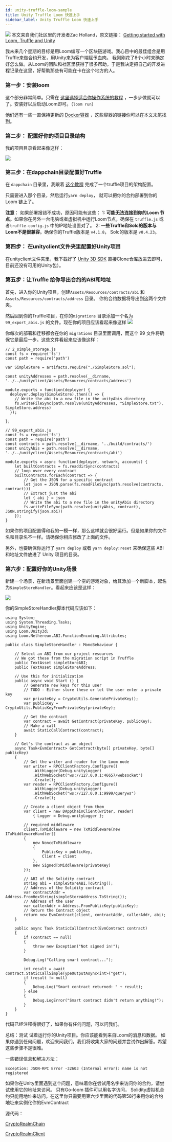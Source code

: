 ```yaml
---
id: unity-truffle-loom-sample
title: Unity Truffle Loom 快速上手
sidebar_label: Unity Truffle Loom 快速上手
---
```



![](/developers/img/unity_truffle_loom.png)
本文来自我们社区里的开发者Zac Holland，原文链接： [Getting started with Loom, Truffle and Unity](https://medium.com/@zacharyholland_17606/getting-started-with-loom-truffle-and-unity-f2558ad9d213)

我未来几个星期的目标是用Loom编写一个区块链游戏。我心目中的最佳组合是用Truffle来做合约开发，用Unity来为客户端赋予血肉。
我刚刚花了8个小时来确定好怎么做。从Loom的团队和社区里获得了很多帮助，于是我决定把自己的开发进程记录在这里，好帮助那些有可能在卡在这个地方的人。

### 第一步：安装loom
这个部分非常简单。只需在 [这里选择适合你操作系统的教程](https://loomx.io/developers/docs/zh-CN/prereqs.html) ，一步步做就可以了。安装好以后启动Loom即可。（`loom run`）

他们还有一些一直保持更新的 [Docker容器](https://loomx.io/developers/docs/zh-CN/docker-blueprint-phaser.html) ，这些容器的链接你可以在本文末尾找到。

### 第二步： 配置好你的项目目录结构
我的项目目录看起来像这样：

![](/developers/img/unity_truffle_loom_folder.jpeg)


### 第三步：在dappchain目录配置好Truffle
在 `dappchain` 目录里，我跟着 [这个教程](https://github.com/loomnetwork/truffle-dappchain-example) 完成了一个truffle项目的架构配置。

只需要进入那个目录，然后运行`yarn deploy`， 就可以把你的合约部署到你的 Loom 链上了。

__注意__： 如果部署报错不成功，原因可能有这些：
1: __可能无法连接到你的Loom 节点__。如果你在另外一台电脑或者虚拟机中运行Loom节点，确保在 `truffle.js` 或者`truffle-config.js` 中的IP地址设置对了。
2: __一些Truffle和Solc的版本与Loom不是很兼容__。确保你的Truffle版本是 `v4.1.8`， Solc的版本是 `v0.4.23`。

### 第四步： 在unityclient文件夹里配置好Unity项目

在unityclient文件夹里，我下载好了 [Unity 3D SDK](https://github.com/loomnetwork/unity3d-sdk) 直接Clone仓库放进去即可，目前还没有可用的Unity包）。

### 第五步：让Truffle 给你导出合约的ABI和地址
首先，进入你的Unity项目，创建`Assets/Resources/contracts/abi` 和 `Assets/Resources/contracts/address` 目录。
你的合约数据将导出到这两个文件夹。

然后回到你的Truffle项目，在你的`migrations` 目录添加一个名为`99_export_abis.js` 的文件。现在你的项目应该看起来像这样
![](/developers/img/unity_truffle_loom_migration_simple.jpeg)

你每次的部署和迁移都会在你的 `migrations` 目录里面调用，而这个 99 文件将确保它是最后一步。这些文件看起来应该像这样：

```
// 2_simple_storage.js
const fs = require('fs')
const path = require('path')

var SimpleStore = artifacts.require("./SimpleStore.sol");

const unityAddresses = path.resolve(__dirname, '../../unityclient/Assets/Resources/contracts/address')

module.exports = function(deployer) {
  deployer.deploy(SimpleStore).then(() => {
    // Write the abi to a new file in the unityAbis directory
    fs.writeFileSync(path.resolve(unityAddresses, "SimpleStore.txt"), SimpleStore.address)
  });

};
```


```
// 99_export_abis.js
const fs = require('fs')
const path = require('path')
const contracts = path.resolve(__dirname, '../build/contracts/')
const unityAbis = path.resolve(__dirname, '../../unityclient/Assets/Resources/contracts/abi')

module.exports = async function(deployer, network, accounts) {
    let builtContracts = fs.readdirSync(contracts)
    // loop over every contract
    builtContracts.forEach(contract => {
        // Get the JSON for a specific contract
        let json = JSON.parse(fs.readFileSync(path.resolve(contracts, contract)))
        // Extract just the abi
        let { abi } = json
        // Write the abi to a new file in the unityAbis directory
        fs.writeFileSync(path.resolve(unityAbis, contract), JSON.stringify(json.abi))
    });
}
```

如果你的项目配置得和我的一模一样，那么这样就会很好运行。但是如果你的文件名和目录名不一样。请确保你相应修改了上面的文件。

另外，也要确保你运行了 `yarn deploy` 或者 `yarn deploy:reset` 来确保这些 ABI和地址文件放进了 Unity 项目的目录。

### 第六步：配置好你的Unity场景
新建一个场景，在新场景里面创建一个空的游戏对象，给其添加一个新脚本，起名为`SimpleStoreHandler`。看起来应该是这样：

![](/developers/img/unity_truffle_smaple.jpeg)

你的SimpleStoreHandler脚本代码应该如下：
```
using System;
using System.Threading.Tasks;
using UnityEngine;
using Loom.Unity3d;
using Loom.Nethereum.ABI.FunctionEncoding.Attributes;

public class SimpleStoreHandler : MonoBehaviour {

    // Select an ABI from our project resources
    // We got these from the migration script in Truffle
    public TextAsset simpleStoreABI;
    public TextAsset simpleStoreAddress;

    // Use this for initialization
    public async void Start () {
        // Generate new keys for this user
        // TODO - Either store these or let the user enter a private key
        var privateKey = CryptoUtils.GeneratePrivateKey();
        var publicKey = CryptoUtils.PublicKeyFromPrivateKey(privateKey);

        // Get the contract
        var contract = await GetContract(privateKey, publicKey);
        // Make a call
        await StaticCallContract(contract);
    }

    // Get's the contract as an object
    async Task<EvmContract> GetContract(byte[] privateKey, byte[] publicKey)
    {
        // Get the writer and reader for the Loom node
        var writer = RPCClientFactory.Configure()
            .WithLogger(Debug.unityLogger)
            .WithWebSocket("ws://127.0.0.1:46657/websocket")
            .Create();
        var reader = RPCClientFactory.Configure()
            .WithLogger(Debug.unityLogger)
            .WithWebSocket("ws://127.0.0.1:9999/queryws")
            .Create();

        // Create a client object from them
        var client = new DAppChainClient(writer, reader)
            { Logger = Debug.unityLogger };

        // required middleware
        client.TxMiddleware = new TxMiddleware(new ITxMiddlewareHandler[]
        {
            new NonceTxMiddleware
            {
                PublicKey = publicKey,
                Client = client
            },
            new SignedTxMiddleware(privateKey)
        });

        // ABI of the Solidity contract
        string abi = simpleStoreABI.ToString();
        // Address of the Solidity contract
        var contractAddr = Address.FromHexString(simpleStoreAddress.ToString());
        // Address of the user
        var callerAddr = Address.FromPublicKey(publicKey);
        // Return the Contract object
        return new EvmContract(client, contractAddr, callerAddr, abi);
    }

    public async Task StaticCallContract(EvmContract contract)
    {
        if (contract == null)
        {
            throw new Exception("Not signed in!");
        }

        Debug.Log("Calling smart contract...");

        int result = await contract.StaticCallSimpleTypeOutputAsync<int>("get");
        if (result != null)
        {
            Debug.Log("Smart contract returned: " + result);
        } else
        {
            Debug.LogError("Smart contract didn't return anything!");
        }
    }
}
```
代码已经注释得很好了，如果你有任何问题，可以问我们。

总结：测试
试着运行你的Unity项目。你应该能看到来自Loom的消息和数据。
如果你遇到任何问题，欢迎来问我们。我们将收集大家的问题并尝试作出解答。希望这些步骤不是很难。

一些错误信息和解决方法：
```
Exception: JSON-RPC Error -32603 (Internal error): name is not registered
```
如果你在Unity里面遇到这个问题，意味着你在尝试用名字来访问你的合约，请尝试使用它的地址来访问。 只有Go-loom 插件可以用名字访问， Solidity虚拟机合约只能用地址来访问。在这里你只需要用第六步里面的代码第58行来用你的合约地址来实例化你的EvmContract

源代码：

[CryptoRealmChain](https://github.com/zandk/CryptoRealmChain)

[CryptoRealmClient](https://github.com/zandk/CryptoRealmClient)
